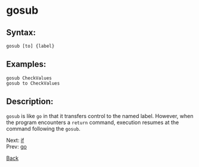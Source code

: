 # gosub

## Syntax:
`gosub [to] {label}`
## Examples:
`gosub CheckValues`  
`gosub to CheckValues`
## Description:
`gosub` is like `go` in that it transfers control to the named label. However, when the program encounters a `return` command, execution resumes at the command following the `gosub`.

Next: [if](if.md)  
Prev: [go](go.md)

[Back](../../README.md)
